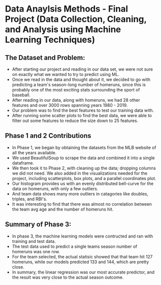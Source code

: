 # Data Anaylsis Methods - Final Project (Data Collection, Cleaning, and Analysis using Machine Learning Techniques)

## The Dataset and Problem:
* After starting our project and reading in our data set, we were not sure on exactly what we wanted to try to predict using ML.
* Once we read in the data and thought about it, we decided to go with predicting a team's season-long number of homeruns, since this is probably one of the most exciting stats surrounding the sport of baseball.
* After reading in our data, along with homeruns, we had 28 other features and over 3000 rows spanning years 1980 - 2019.
* Our problem was to find the best features to test our training data with.
* After running some scatter plots to find the best data, we were able to filter out some features to reduce the size down to 25 features.
  
## Phase 1 and 2 Contributions
* In Phase 1, we began by obtaining the datasets from the MLB website of all the years available.
* We used BeautifulSoup to scrape the data and combined it into a single dataframe.
* We then took it to Phase 2, with cleaning up the data; dropping columns we did not need. We also added in the visualizations needed for the project,
including scatterplots, box plots, and a parallel coordinates plot.
* Our histogram provides us with an evenly distributed bell-curve for the data on homeruns, with only a few outliers. 
* And team data shows many more outliers in catagories like doubles, triples, and RBI's. 
* It was interesting to find that there was almost no correlation between the team avg age and the number of homeruns hit.
  
## Summary of Phase 3:
* In phase 3, the machine learning models were contructed and ran with training and test data.
* The test data used to predict a single teams season number of homeruns was one row.
* For the team selected, the actual statisic showed that that team hit 127 homeruns, while our models predicted 133 and 144, which are pretty close.
* In summary, the linear regression was our most accurate predictor, and the result was very close to the actual season outcome. 


